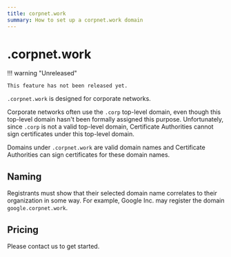 ```yaml
---
title: corpnet.work
summary: How to set up a corpnet.work domain
---
```


# .corpnet.work

!!! warning "Unreleased"
    
    This feature has not been released yet.

`.corpnet.work` is designed for corporate networks.

Corporate networks often use the `.corp` top-level domain, even though this top-level domain hasn't been formally assigned this purpose.
Unfortunately, since `.corp` is not a valid top-level domain, Certificate Authorities cannot sign certificates under this top-level domain.

Domains under `.corpnet.work` are valid domain names and Certificate Authorities can sign certificates for these domain names.

## Naming

Registrants must show that their selected domain name correlates to their organization in some way.
For example, Google Inc. may register the domain `google.corpnet.work`.

## Pricing

Please contact us to get started.


